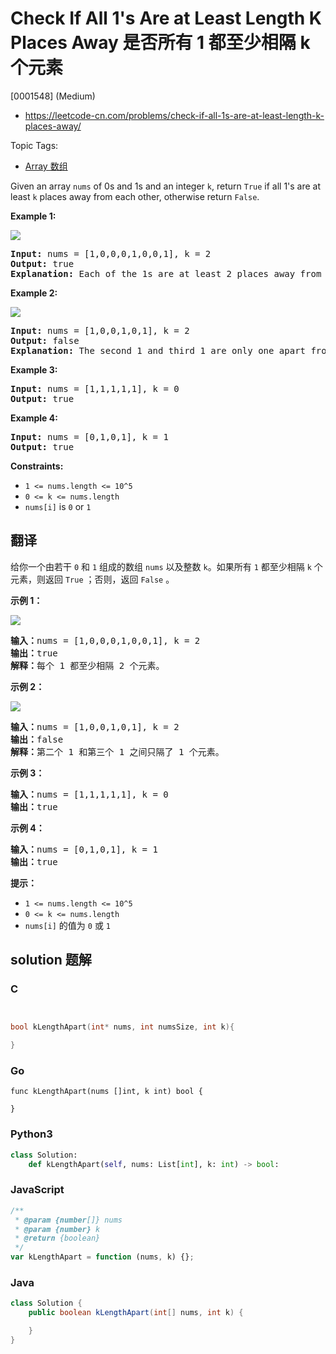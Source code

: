 # Check If All 1's Are at Least Length K Places Away 是否所有 1 都至少相隔 k 个元素

[0001548] (Medium)

- https://leetcode-cn.com/problems/check-if-all-1s-are-at-least-length-k-places-away/

Topic Tags:

- [Array 数组](https://leetcode-cn.com/tag/array/)

Given an array `nums` of 0s and 1s and an integer `k`, return `True` if all 1's are at least `k` places away from each other, otherwise return `False`.

**Example 1:**

**![](https://assets.leetcode.com/uploads/2020/04/15/sample_1_1791.png)**

<pre><strong>Input:</strong> nums = [1,0,0,0,1,0,0,1], k = 2
<strong>Output:</strong> true
<strong>Explanation:</strong> Each of the 1s are at least 2 places away from each other.
</pre>

**Example 2:**

**![](https://assets.leetcode.com/uploads/2020/04/15/sample_2_1791.png)**

<pre><strong>Input:</strong> nums = [1,0,0,1,0,1], k = 2
<strong>Output:</strong> false
<strong>Explanation: </strong>The second 1 and third 1 are only one apart from each other.</pre>

**Example 3:**

<pre><strong>Input:</strong> nums = [1,1,1,1,1], k = 0
<strong>Output:</strong> true
</pre>

**Example 4:**

<pre><strong>Input:</strong> nums = [0,1,0,1], k = 1
<strong>Output:</strong> true
</pre>

**Constraints:**

- `1 <= nums.length <= 10^5`
- `0 <= k <= nums.length`
- `nums[i]` is `0` or `1`

## 翻译

给你一个由若干 `0` 和 `1` 组成的数组 `nums` 以及整数 `k`。如果所有 `1` 都至少相隔 `k` 个元素，则返回 `True` ；否则，返回 `False` 。

**示例 1：**

**![](https://assets.leetcode-cn.com/aliyun-lc-upload/uploads/2020/05/03/sample_1_1791.png)**

<pre><strong>输入：</strong>nums = [1,0,0,0,1,0,0,1], k = 2
<strong>输出：</strong>true
<strong>解释：</strong>每个 1 都至少相隔 2 个元素。</pre>

**示例 2：**

**![](https://assets.leetcode-cn.com/aliyun-lc-upload/uploads/2020/05/03/sample_2_1791.png)**

<pre><strong>输入：</strong>nums = [1,0,0,1,0,1], k = 2
<strong>输出：</strong>false
<strong>解释：</strong>第二个 1 和第三个 1 之间只隔了 1 个元素。</pre>

**示例 3：**

<pre><strong>输入：</strong>nums = [1,1,1,1,1], k = 0
<strong>输出：</strong>true
</pre>

**示例 4：**

<pre><strong>输入：</strong>nums = [0,1,0,1], k = 1
<strong>输出：</strong>true
</pre>

**提示：**

- `1 <= nums.length <= 10^5`
- `0 <= k <= nums.length`
- `nums[i]` 的值为 `0` 或 `1`

## solution 题解

### C

```c


bool kLengthApart(int* nums, int numsSize, int k){

}
```

### Go

```golang
func kLengthApart(nums []int, k int) bool {

}
```

### Python3

```python
class Solution:
    def kLengthApart(self, nums: List[int], k: int) -> bool:
```

### JavaScript

```javascript
/**
 * @param {number[]} nums
 * @param {number} k
 * @return {boolean}
 */
var kLengthApart = function (nums, k) {};
```

### Java

```java
class Solution {
    public boolean kLengthApart(int[] nums, int k) {

    }
}
```

